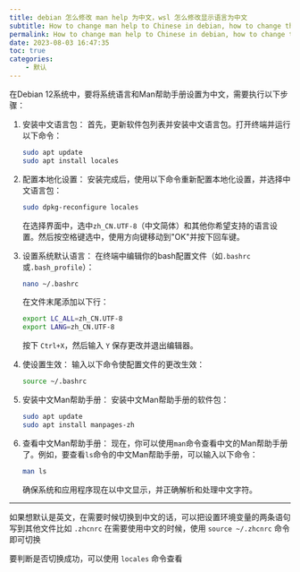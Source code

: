 ```yaml
---
title: debian 怎么修改 man help 为中文，wsl 怎么修改显示语言为中文
subtitle: How to change man help to Chinese in debian, how to change the display language of wsl to Chinese
permalink: How to change man help to Chinese in debian, how to change the display language of wsl to Chinese
date: 2023-08-03 16:47:35
toc: true
categories: 
    - 默认
---
```



在Debian 12系统中，要将系统语言和Man帮助手册设置为中文，需要执行以下步骤：

1. 安装中文语言包：
   首先，更新软件包列表并安装中文语言包。打开终端并运行以下命令：

   ```bash
   sudo apt update
   sudo apt install locales
   ```

2. 配置本地化设置：
   安装完成后，使用以下命令重新配置本地化设置，并选择中文语言包：

   ```bash
   sudo dpkg-reconfigure locales
   ```

   在选择界面中，选中`zh_CN.UTF-8`（中文简体）和其他你希望支持的语言设置。然后按空格键选中，使用方向键移动到"OK"并按下回车键。

3. 设置系统默认语言：
   在终端中编辑你的bash配置文件（如`.bashrc`或`.bash_profile`）：

   ```bash
   nano ~/.bashrc
   ```

   在文件末尾添加以下行：

   ```bash
   export LC_ALL=zh_CN.UTF-8
   export LANG=zh_CN.UTF-8
   ```

   按下 `Ctrl+X`，然后输入 `Y` 保存更改并退出编辑器。

4. 使设置生效：
   输入以下命令使配置文件的更改生效：

   ```bash
   source ~/.bashrc
   ```

5. 安装中文Man帮助手册：
   安装中文Man帮助手册的软件包：

   ```bash
   sudo apt update
   sudo apt install manpages-zh
   ```

6. 查看中文Man帮助手册：
   现在，你可以使用`man`命令查看中文的Man帮助手册了。例如，要查看`ls`命令的中文Man帮助手册，可以输入以下命令：

   ```bash
   man ls
   ```

   确保系统和应用程序现在以中文显示，并正确解析和处理中文字符。

---
如果想默认是英文，在需要时候切换到中文的话，可以把设置环境变量的两条语句写到其他文件比如 `.zhcnrc` 在需要使用中文的时候，使用 `source ~/.zhcnrc` 命令即可切换

要判断是否切换成功，可以使用 `locales` 命令查看